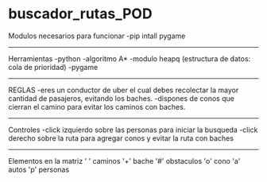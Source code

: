 # buscador_rutas_POD

Modulos necesarios para funcionar
-pip intall pygame
____________________________________________________________________________________
Herramientas
-python
-algoritmo A*
-modulo heapq (estructura de datos: cola de prioridad)
-pygame
____________________________________________________________________________________
REGLAS
-eres un conductor de uber el cual debes recolectar la mayor cantidad de pasajeros,
evitando los baches.
-dispones de conos que cierran el camino para evitar los caminos con baches.
____________________________________________________________________________________
Controles
-click izquierdo sobre las personas para iniciar la busqueda
-click derecho sobre la ruta para agregar conos y evitar la ruta con baches
____________________________________________________________________________________
Elementos en la matriz
' ' caminos
'+' bache
'#' obstaculos
'o' cono
'a' autos
'p' personas

